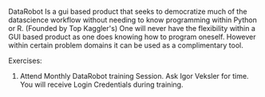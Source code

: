 DataRobot Is a gui based product that seeks to democratize much of the datascience workflow without needing to know programming within Python or R. (Founded by Top Kaggler's)
One will never have the flexibility within a GUI based product as one does knowing how to program oneself. 
However within certain problem domains it can be used as a complimentary tool.

Exercises:
  1. Attend Monthly DataRobot training Session. Ask Igor Veksler for time. You will receive Login Credentials during training. 

